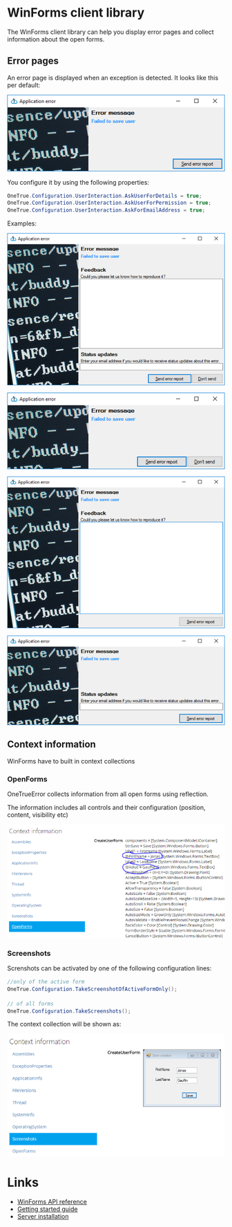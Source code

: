 WinForms client library
==========================

The WinForms client library can help you display error pages and collect information about the open forms.

## Error pages

An error page is displayed when an exception is detected. It looks like this per default:

![](winforms_error_minimal.png)

You configure it by using the following properties:

```csharp
OneTrue.Configuration.UserInteraction.AskUserForDetails = true;
OneTrue.Configuration.UserInteraction.AskUserForPermission = true;
OneTrue.Configuration.UserInteraction.AskForEmailAddress = true;
```

Examples:

![all flags set](winforms_error_all.png)

![only ask for permission](winforms_error_permission.png)

![only details](winforms_error_details.png)

![only email](winforms_error_email.png)

## Context information

WinForms have to built in context collections

### OpenForms

OneTrueError collects information from all open forms using reflection. 

The information includes all controls and their configuration (position, content, visibility etc)

![Control content is included](winforms_open_forms.png)

### Screenshots

Screnshots can be activated by one of the following configuration lines:

```csharp
//only of the active form
OneTrue.Configuration.TakeScreenshotOfActiveFormOnly();

// of all forms            
OneTrue.Configuration.TakeScreenshots();
```

The context collection will be shown as:

![](winforms_screenshots.png)

# Links

* [WinForms API reference](http://onetrueerror.com/docs/api/client/winforms)
* [Getting started guide](../../gettingstarted.md)
* [Server installation](http://onetrueerror.com/documentation/server/installation.md)
